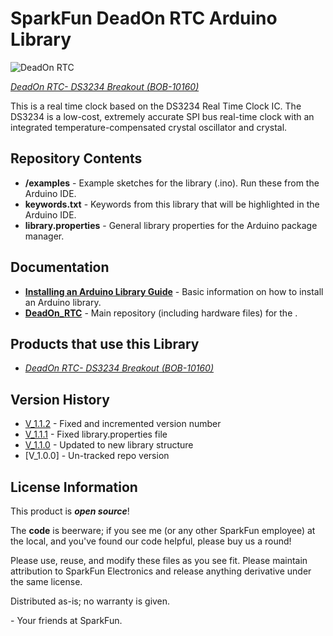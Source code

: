 SparkFun DeadOn RTC Arduino Library
========================================

![DeadOn RTC](https://dlnmh9ip6v2uc.cloudfront.net/images/products/1/0/1/6/0/10160b-01_i_ma.jpg)  

[*DeadOn RTC- DS3234 Breakout (BOB-10160)*](https://www.sparkfun.com/products/10160)

This is a real time clock based on the DS3234 Real Time Clock IC. The DS3234  is a low-cost, extremely accurate SPI bus real-time clock with an integrated temperature-compensated crystal oscillator and crystal.

Repository Contents
-------------------

* **/examples** - Example sketches for the library (.ino). Run these from the Arduino IDE. 
* **keywords.txt** - Keywords from this library that will be highlighted in the Arduino IDE. 
* **library.properties** - General library properties for the Arduino package manager. 

Documentation
--------------

* **[Installing an Arduino Library Guide](https://learn.sparkfun.com/tutorials/installing-an-arduino-library)** - Basic information on how to install an Arduino library.
* **[DeadOn_RTC](https://github.com/sparkfun/DeadOn_RTC)** - Main repository (including hardware files) for the <PRODUCT NAME>.

Products that use this Library 
---------------------------------

* [*DeadOn RTC- DS3234 Breakout (BOB-10160)*](https://www.sparkfun.com/products/10160)

Version History
---------------

* [V_1.1.2](https://github.com/sparkfun/DeadOn_RTC_Arduino_Library/tree/V_1.1.2) - Fixed and incremented version number
* [V_1.1.1](https://github.com/sparkfun/DeadOn_RTC_Arduino_Library/tree/V_1.1.1) - Fixed library.properties file
* [V_1.1.0](https://github.com/sparkfun/DeadOn_RTC_Arduino_Library/tree/V_1.1.0) - Updated to new library structure 
* [V_1.0.0] - Un-tracked repo version

License Information
-------------------

This product is _**open source**_! 

The **code** is beerware; if you see me (or any other SparkFun employee) at the local, and you've found our code helpful, please buy us a round!

Please use, reuse, and modify these files as you see fit. Please maintain attribution to SparkFun Electronics and release anything derivative under the same license.

Distributed as-is; no warranty is given.

\- Your friends at SparkFun.

